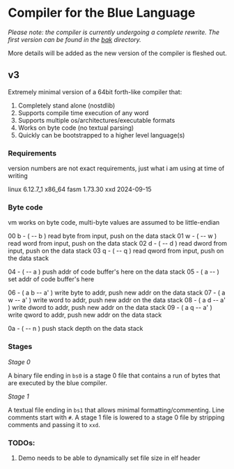 # Compiler for the Blue Language

_Please note: the compiler is currently undergoing a complete rewrite. The first version can be found in the [bak](bak) directory._

More details will be added as the new version of the compiler is fleshed out.


## v3

Extremely minimal version of a 64bit forth-like compiler that:

1. Completely stand alone (nostdlib)
1. Supports compile time execution of any word
1. Supports multiple os/architectures/executable formats
1. Works on byte code (no textual parsing)
1. Quickly can be bootstrapped to a higher level language(s)

### Requirements

version numbers are not exact requirements, just what i am using at time of writing

linux 6.12.7_1 x86_64
fasm 1.73.30
xxd 2024-09-15

### Byte code

vm works on byte code, multi-byte values are assumed to be little-endian

00 b - ( -- b ) read byte from input, push on the data stack
01 w - ( -- w ) read word from input, push on the data stack
02 d - ( -- d ) read dword from input, push on the data stack
03 q - ( -- q ) read qword from input, push on the data stack

04   - ( -- a ) push addr of code buffer's here on the data stack
05   - ( a -- ) set addr of code buffer's here

06   - ( a b -- a' ) write byte to addr, push new addr on the data stack
07   - ( a w -- a' ) write word to addr, push new addr on the data stack
08   - ( a d -- a' ) write dword to addr, push new addr on the data stack
09   - ( a q -- a' ) write qword to addr, push new addr on the data stack

0a   - ( -- n ) push stack depth on the data stack

### Stages

_Stage 0_

A binary file ending in `bs0` is a stage 0 file that contains a run of bytes that are executed by the blue
compiler.

_Stage 1_

A textual file ending in `bs1` that allows minimal formatting/commenting. Line comments start with `#`. A stage 1
file is lowered to a stage 0 file by stripping comments and passing it to `xxd`.

### TODOs:

1. Demo needs to be able to dynamically set file size in elf header
